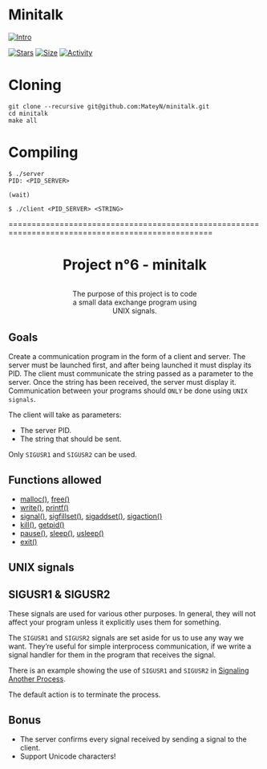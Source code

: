 
# Minitalk
 
 [![Intro](https://img.shields.io/badge/Cursus-Minitalk-success?style=for-the-badge&logo=42)](https://github.com/MateyN/minitalk)
 
 [![Stars](https://img.shields.io/github/stars/MateyN/minitalk?color=ffff00&label=Stars&logo=Stars&style=?style=flat)](https://github.com/MateyN/minitalk)
 [![Size](https://img.shields.io/github/repo-size/MateyN/minitalk?color=blue&label=Size&logo=Size&style=?style=flat)](https://github.com/MateyN/minitalk)
 [![Activity](https://img.shields.io/github/last-commit/MateyN/minitalk?color=red&label=Last%20Commit&style=flat)](https://github.com/MateyN/minitalk)

# Cloning

 ```
 git clone --recursive git@github.com:MateyN/minitalk.git
 cd minitalk
 make all 
 ```
 
 # Compiling
 
 ```
 $ ./server
 PID: <PID_SERVER>
 
 (wait)
 ```

 ```
 $ ./client <PID_SERVER> <STRING>
 ```
==================================================================================================

<h1 align="center">
    Project n°6 - minitalk
    <h4 align="center" style="width: 50%; margin: 2rem auto; font-weight: normal;">
    The purpose of this project is to code a small data exchange program using UNIX signals.
    </h4>
</h1>

## Goals

Create a communication program in the form of a client and server. The server must be launched first, and after being launched it must display its PID. The client must communicate the string passed as a parameter to the server. Once
the string has been received, the server must display it. Communication between your programs should ``ONLY`` be done using ``UNIX signals``.

The client will take as parameters:

- The server PID.
- The string that should be sent.

Only ``SIGUSR1`` and ``SIGUSR2`` can be used.

## Functions allowed

- [malloc()](https://man7.org/linux/man-pages/man3/malloc.3.html), [free()](https://man7.org/linux/man-pages/man1/free.1.html)
- [write()](https://man7.org/linux/man-pages/man2/write.2.html), [printf()](https://man7.org/linux/man-pages/man3/printf.3.html)
- [signal()](https://man7.org/linux/man-pages/man7/signal.7.html), [sigfillset()](https://man7.org/linux/man-pages/man3/sigfillset.3.html), [sigaddset()](https://man7.org/linux/man-pages/man3/sigfillset.3.html), [sigaction()](https://man7.org/linux/man-pages/man2/sigaction.2.html)
- [kill()](https://man7.org/linux/man-pages/man1/kill.1.html), [getpid()](https://man7.org/linux/man-pages/man2/getpid.2.html)
- [pause()](https://man7.org/linux/man-pages/man2/pause.2.html), [sleep()](https://man7.org/linux/man-pages/man3/sleep.3.html), [usleep()](https://man7.org/linux/man-pages/man3/usleep.3.html)
- [exit()](https://man7.org/linux/man-pages/man3/exit.3.html)

## UNIX signals

## SIGUSR1 & SIGUSR2

These signals are used for various other purposes. In general, they will not affect your program unless it explicitly uses them for something.

The ``SIGUSR1`` and ``SIGUSR2`` signals are set aside for us to use any way we want. They’re useful for simple interprocess communication, if we write a signal handler for them in the program that receives the signal.

There is an example showing the use of ``SIGUSR1`` and ``SIGUSR2`` in [Signaling Another Process](https://www.gnu.org/software/libc/manual/html_node/Signaling-Another-Process.html).

The default action is to terminate the process.

## Bonus

- The server confirms every signal received by sending a signal to the client.
- Support Unicode characters!
